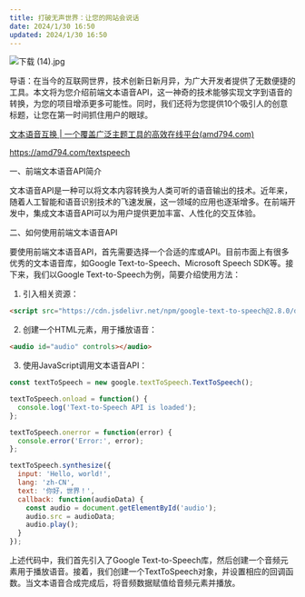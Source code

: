 ```yaml
---
title: 打破无声世界：让您的网站会说话
date: 2024/1/30 16:50
updated: 2024/1/30 16:50
---
```




![下载 (14).jpg](https://p3-juejin.byteimg.com/tos-cn-i-k3u1fbpfcp/b3559655fe054ecdaf4411abad6f8ad0~tplv-k3u1fbpfcp-jj-mark:0:0:0:0:q75.image#?w=1024&h=768&s=157594&e=jpg&b=da7a3a)

导语：在当今的互联网世界，技术创新日新月异，为广大开发者提供了无数便捷的工具。本文将为您介绍前端文本语音API，这一神奇的技术能够实现文字到语音的转换，为您的项目增添更多可能性。同时，我们还将为您提供10个吸引人的创意标题，让您在第一时间抓住用户的眼球。

[文本语音互换 | 一个覆盖广泛主题工具的高效在线平台(amd794.com)](https://amd794.com/textspeech)

https://amd794.com/textspeech

一、前端文本语音API简介

文本语音API是一种可以将文本内容转换为人类可听的语音输出的技术。近年来，随着人工智能和语音识别技术的飞速发展，这一领域的应用也逐渐增多。在前端开发中，集成文本语音API可以为用户提供更加丰富、人性化的交互体验。

二、如何使用前端文本语音API

要使用前端文本语音API，首先需要选择一个合适的库或API。目前市面上有很多优秀的文本语音库，如Google Text-to-Speech、Microsoft Speech SDK等。接下来，我们以Google Text-to-Speech为例，简要介绍使用方法：

1. 引入相关资源：

```html
<script src="https://cdn.jsdelivr.net/npm/google-text-to-speech@2.8.0/dist/google_text_to-speech.js"></script>
```

2. 创建一个HTML元素，用于播放语音：

```html
<audio id="audio" controls></audio>
```

3. 使用JavaScript调用文本语音API：

```javascript
const textToSpeech = new google.textToSpeech.TextToSpeech();

textToSpeech.onload = function() {
  console.log('Text-to-Speech API is loaded');
};

textToSpeech.onerror = function(error) {
  console.error('Error:', error);
};

textToSpeech.synthesize({
  input: 'Hello, world!',
  lang: 'zh-CN',
  text: '你好，世界！',
  callback: function(audioData) {
    const audio = document.getElementById('audio');
    audio.src = audioData;
    audio.play();
  }
});
```

上述代码中，我们首先引入了Google Text-to-Speech库，然后创建一个音频元素用于播放语音。接着，我们创建一个TextToSpeech对象，并设置相应的回调函数。当文本语音合成完成后，将音频数据赋值给音频元素并播放。
